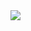 
<img align="center" src="https://github-readme-stats.vercel.app/api?username=MustangYM&show_icons=true&icon_color=FF1493&text_color=718096&bg_color=ffffff&hide_title=false" />
